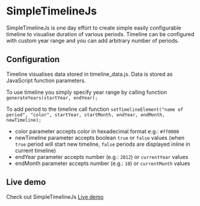 SimpleTimelineJs
================
SimpleTimelineJs is one day effort to create simple easily configurable
timeline to visualise duration of various periods. Timeline can be configured
with custom year range and you can add arbitrary number of periods.

Configuration
-------------
Timeline visualises data stored in timeline_data.js. Data is stored
as JavaScript function parameters. 

To use timeline you simply specify year range by calling function `generateYears(startYear, endYear);`

To add period to the timeline call function `setTimelineElement("name of period", "color", startYear, startMonth, endYear, endMonth, newTimeline);` 

   * color parameter accepts color in hexadecimal format e.g.: `#ff0000`
   * newTimeline parameter accepts boolean `true` or `false` values (when `true` period will start new timeline, `false` periods are displayed inline in current timeline)
   * endYear parameter accepts number (e.g.: `2012`) or `currentYear` values
   * endMonth parameter accepts number (e.g.: `10`) or `currentMonth` values

Live demo
---------
Check out SimpleTimelineJs [Live demo](http://htmlpreview.github.io/?https://github.com/tomastrajan/simpleTimelineJs/blob/master/index.html)

